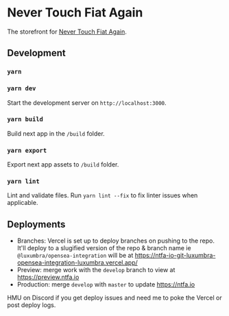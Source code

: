 # Never Touch Fiat Again

The storefront for [Never Touch Fiat Again](https://ntfa.io).

## Development

### `yarn`

### `yarn dev`

Start the development server on `http://localhost:3000`.

### `yarn build`

Build next app in the `/build` folder.

### `yarn export`

Export next app assets to `/build` folder.

### `yarn lint`

Lint and validate files. Run `yarn lint --fix` to fix linter issues when applicable.

## Deployments
- Branches: Vercel is set up to deploy branches on pushing to the repo. It'll deploy to a slugified version of the repo & branch name ie `@luxumbra/opensea-integration` will be at https://ntfa-io-git-luxumbra-opensea-integration-luxumbra.vercel.app/
- Preview: merge work with the `develop` branch to view at https://preview.ntfa.io
- Production: merge `develop` with `master` to update https://ntfa.io 

HMU on Discord if you get deploy issues and need me to poke the Vercel or post deploy logs. 
